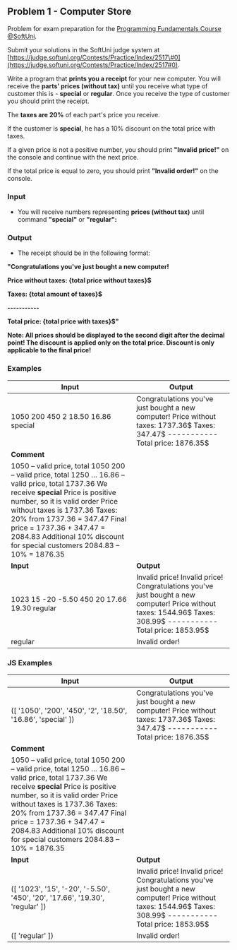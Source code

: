 ## Problem 1 - Computer Store

Problem for exam preparation for the [Programming Fundamentals Course
@SoftUni](https://softuni.bg/courses/programming-fundamentals-csharp-java-js-python).

Submit your solutions in the SoftUni judge system at
[https://judge.softuni.org/Contests/Practice/Index/2517\#0](https://judge.softuni.org/Contests/Practice/Index/2517#0).

Write a program that **prints you a receipt** for your new computer. You will
receive the **parts' prices (without tax)** until you receive what type of
customer this is - **special** or **regular**. Once you receive the type of
customer you should print the receipt.

The **taxes are 20%** of each part's price you receive.

If the customer is **special**, he has a 10% discount on the total price with
taxes.

If a given price is not a positive number, you should print **"Invalid price!"**
on the console and continue with the next price.

If the total price is equal to zero, you should print **"Invalid order!"** on
the console.

### Input

-   You will receive numbers representing **prices (without tax)** until command
    **"special"** or **"regular":**

### Output

-   The receipt should be in the following format:

**"Congratulations you've just bought a new computer!**

**Price without taxes: {total price without taxes}\$**

**Taxes: {total amount of taxes}\$**

**-----------**

**Total price: {total price with taxes}\$"**

**Note: All prices should be displayed to the second digit after the decimal
point! The discount is applied only on the total price. Discount is only
applicable to the final price!**

### Examples

| **Input**                                                                                                                                                                                                                                                                                                                                                | **Output**                                                                                                                                                         |
|----------------------------------------------------------------------------------------------------------------------------------------------------------------------------------------------------------------------------------------------------------------------------------------------------------------------------------------------------------|--------------------------------------------------------------------------------------------------------------------------------------------------------------------|
| 1050 200 450 2 18.50  16.86  special                                                                                                                                                                                                                                                                                                                     | Congratulations you've just bought a new computer! Price without taxes: 1737.36\$ Taxes: 347.47\$ ----------- Total price: 1876.35\$                               |
|    **Comment**                                                                                                                                                                                                                                                                                                                                           |                                                                                                                                                                    |
| 1050 – valid price, total 1050 200 – valid price, total 1250 … 16.86 – valid price, total 1737.36 We receive **special** Price is positive number, so it is valid order  Price without taxes is 1737.36 Taxes: 20% from 1737.36 = 347.47 Final price = 1737.36 + 347.47 = 2084.83 Additional 10% discount for special customers 2084.83 – 10% = 1876.35  |                                                                                                                                                                    |
| **Input**                                                                                                                                                                                                                                                                                                                                                | **Output**                                                                                                                                                         |
| 1023  15 -20 -5.50 450 20  17.66  19.30 regular                                                                                                                                                                                                                                                                                                          | Invalid price! Invalid price! Congratulations you've just bought a new computer! Price without taxes: 1544.96\$ Taxes: 308.99\$ ----------- Total price: 1853.95\$ |
| regular                                                                                                                                                                                                                                                                                                                                                  | Invalid order!                                                                                                                                                     |

### JS Examples

| **Input**                                                                                                                                                                                                                                                                                                                                                | **Output**                                                                                                                                                         |
|----------------------------------------------------------------------------------------------------------------------------------------------------------------------------------------------------------------------------------------------------------------------------------------------------------------------------------------------------------|--------------------------------------------------------------------------------------------------------------------------------------------------------------------|
| ([ '1050', '200', '450', '2', '18.50', '16.86', 'special' ])                                                                                                                                                                                                                                                                                             | Congratulations you've just bought a new computer! Price without taxes: 1737.36\$ Taxes: 347.47\$ ----------- Total price: 1876.35\$                               |
|   **Comment**                                                                                                                                                                                                                                                                                                                                            |                                                                                                                                                                    |
| 1050 – valid price, total 1050 200 – valid price, total 1250 … 16.86 – valid price, total 1737.36 We receive **special** Price is positive number, so it is valid order  Price without taxes is 1737.36 Taxes: 20% from 1737.36 = 347.47 Final price = 1737.36 + 347.47 = 2084.83 Additional 10% discount for special customers 2084.83 – 10% = 1876.35  |                                                                                                                                                                    |
| **Input**                                                                                                                                                                                                                                                                                                                                                | **Output**                                                                                                                                                         |
| ([ '1023',  '15',  '-20', '-5.50', '450',  '20',  '17.66',  '19.30', 'regular' ])                                                                                                                                                                                                                                                                        | Invalid price! Invalid price! Congratulations you've just bought a new computer! Price without taxes: 1544.96\$ Taxes: 308.99\$ ----------- Total price: 1853.95\$ |
| ([ 'regular' ])                                                                                                                                                                                                                                                                                                                                          | Invalid order!                                                                                                                                                     |
